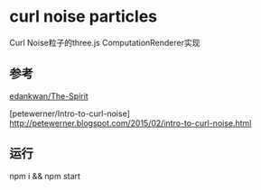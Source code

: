 # curl noise particles

Curl Noise粒子的three.js ComputationRenderer实现

## 参考

[edankwan/The-Spirit](https://github.com/edankwan/The-Spirit) 

[petewerner/Intro-to-curl-noise] http://petewerner.blogspot.com/2015/02/intro-to-curl-noise.html

## 运行
npm i && npm start
